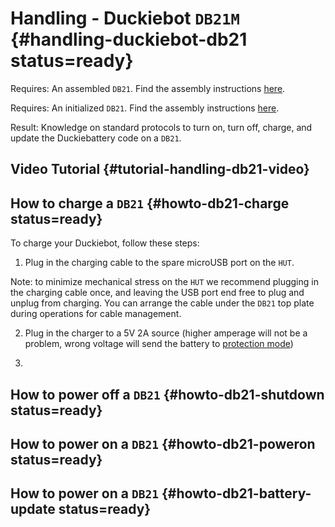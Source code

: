 # Handling - Duckiebot `DB21M` {#handling-duckiebot-db21 status=ready}

<div class='requirements' markdown="1">

Requires: An assembled `DB21`. Find the assembly instructions [here](#assembling-duckiebot-db21).

Requires: An initialized `DB21`. Find the assembly instructions [here](#assembling-duckiebot-db21).

Result: Knowledge on standard protocols to turn on, turn off, charge, and update the Duckiebattery code on a `DB21`.

</div>

## Video Tutorial {#tutorial-handling-db21-video}

<div figure-id="fig:howto-handle-db21">
    <dtvideo src="vimeo:527038785"/>
</div>


## How to charge a `DB21` {#howto-db21-charge status=ready}

To charge your Duckiebot, follow these steps:

1. Plug in the charging cable to the spare microUSB port on the `HUT`.

Note: to minimize mechanical stress on the `HUT` we recommend plugging in the charging cable once, and leaving the USB port end free to plug and unplug from charging. You can arrange the cable under the `DB21` top plate during operations for cable management.

2. Plug in the charger to a 5V 2A source (higher amperage will not be a problem, wrong voltage will send the battery to [protection mode](#db-opmanual-preliminaries-battery-protection))

3.


## How to power off a `DB21` {#howto-db21-shutdown status=ready}




## How to power on a `DB21` {#howto-db21-poweron status=ready}



## How to power on a `DB21` {#howto-db21-battery-update status=ready}

<div figure-id="fig:howto-battery-update-db21">
    <dtvideo src="vimeo:526718185"/>
</div>

